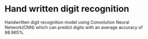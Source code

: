 # Hand written digit recognition
Handwritten digit recognition model using Convolution Neural Network(CNN) which can predict digits with an average accuracy of 98.965%.  
